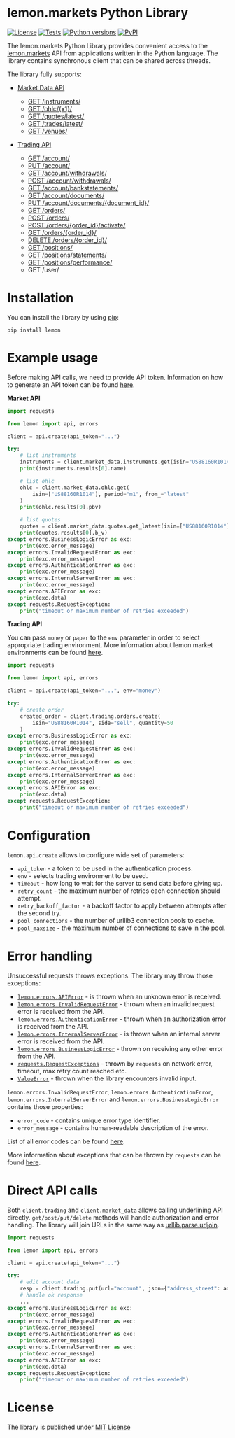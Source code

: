 # lemon.markets Python Library

[![License](https://img.shields.io/github/license/lemon-markets/sdk-python)](./LICENSE)
[![Tests](https://img.shields.io/github/workflow/status/lemon-markets/sdk-python/tests/main?label=tests)](https://github.com/lemon-markets/sdk-python/actions)
[![Python versions](https://img.shields.io/pypi/pyversions/lemon.svg)](https://pypi.python.org/pypi/lemon/)
[![PyPI](https://img.shields.io/pypi/v/lemon)](https://pypi.python.org/pypi/lemon/)

The lemon.markets Python Library provides convenient access to the [lemon.markets](https://docs.lemon.markets/) API from applications written in the Python language.
The library contains synchronous client that can be shared across threads.

The library fully supports:

- [Market Data API](https://docs.lemon.markets/market-data/overview)

  - [GET /instruments/](https://docs.lemon.markets/market-data/instruments-tradingvenues#get-instruments)
  - [GET /ohlc/{x1}/](https://docs.lemon.markets/market-data/historical-data#get-ohlcx1)
  - [GET /quotes/latest/](https://docs.lemon.markets/market-data/historical-data#get-quoteslatest)
  - [GET /trades/latest/](https://docs.lemon.markets/market-data/historical-data#get-tradeslatest)
  - [GET /venues/](https://docs.lemon.markets/market-data/instruments-tradingvenues#get-venues)

- [Trading API](https://docs.lemon.markets/trading/overview)

  - [GET /account/](https://docs.lemon.markets/trading/account#get-account)
  - [PUT /account/](https://docs.lemon.markets/trading/account#put-account)
  - [GET /account/withdrawals/](https://docs.lemon.markets/trading/account#get-accountwithdrawals)
  - [POST /account/withdrawals/](https://docs.lemon.markets/trading/account#post-accountwithdrawals)
  - [GET /account/bankstatements/](https://docs.lemon.markets/trading/account#get-accountbankstatements)
  - [GET /account/documents/](https://docs.lemon.markets/trading/account#get-accountdocuments)
  - [PUT /account/documents/{document_id}/](https://docs.lemon.markets/trading/account#get-accountdocumentsdocument_id)
  - [GET /orders/](https://docs.lemon.markets/trading/orders#get-orders)
  - [POST /orders/](https://docs.lemon.markets/trading/orders#post-orders)
  - [POST /orders/{order_id}/activate/](https://docs.lemon.markets/trading/orders#post-ordersorder_idactivate)
  - [GET /orders/{order_id}/](https://docs.lemon.markets/trading/orders#get-ordersorder_id)
  - [DELETE /orders/{order_id}/](https://docs.lemon.markets/trading/orders#delete-ordersorder_id)
  - [GET /positions/](https://docs.lemon.markets/trading/positions#get-positions)
  - [GET /positions/statements/](https://docs.lemon.markets/trading/positions#get-positionsstatements)
  - [GET /positions/performance/](https://docs.lemon.markets/trading/positions#get-positionsperformance)
  - GET /user/

# Installation

You can install the library by using [pip](http://pypi.python.org/pypi/pip):

    pip install lemon

# Example usage

Before making API calls, we need to provide API token.
Information on how to generate an API token can be found [here](https://docs.lemon.markets/authentication).

**Market API**

```python
import requests

from lemon import api, errors

client = api.create(api_token="...")

try:
    # list instruments
    instruments = client.market_data.instruments.get(isin="US88160R1014")
    print(instruments.results[0].name)

    # list ohlc
    ohlc = client.market_data.ohlc.get(
        isin=["US88160R1014"], period="m1", from_="latest"
    )
    print(ohlc.results[0].pbv)

    # list quotes
    quotes = client.market_data.quotes.get_latest(isin=["US88160R1014"])
    print(quotes.results[0].b_v)
except errors.BusinessLogicError as exc:
    print(exc.error_message)
except errors.InvalidRequestError as exc:
    print(exc.error_message)
except errors.AuthenticationError as exc:
    print(exc.error_message)
except errors.InternalServerError as exc:
    print(exc.error_message)
except errors.APIError as exc:
    print(exc.data)
except requests.RequestException:
    print("timeout or maximum number of retries exceeded")
```

**Trading API**

You can pass `money` or `paper` to the `env` parameter in order to select appropriate trading environment.
More information about lemon.market environments can be found [here](https://docs.lemon.markets/trading/overview#general-things).

```python
import requests

from lemon import api, errors

client = api.create(api_token="...", env="money")

try:
    # create order
    created_order = client.trading.orders.create(
        isin="US88160R1014", side="sell", quantity=50
    )
except errors.BusinessLogicError as exc:
    print(exc.error_message)
except errors.InvalidRequestError as exc:
    print(exc.error_message)
except errors.AuthenticationError as exc:
    print(exc.error_message)
except errors.InternalServerError as exc:
    print(exc.error_message)
except errors.APIError as exc:
    print(exc.data)
except requests.RequestException:
    print("timeout or maximum number of retries exceeded")
```

# Configuration

`lemon.api.create` allows to configure wide set of parameters:

- `api_token` - a token to be used in the authentication process.
- `env` - selects trading environment to be used.
- `timeout` - how long to wait for the server to send data before giving up.
- `retry_count` - the maximum number of retries each connection should attempt.
- `retry_backoff_factor` - a backoff factor to apply between attempts after the second try.
- `pool_connections` - the number of urllib3 connection pools to cache.
- `pool_maxsize` - the maximum number of connections to save in the pool.

# Error handling

Unsuccessful requests throws exceptions. The library may throw those exceptions:

- [`lemon.errors.APIError`](./lemon/errors.py) - is thrown when an unknown error is received.
- [`lemon.errors.InvalidRequestError`](./lemon/errors.py) - thrown when an invalid request error is received from the API.
- [`lemon.errors.AuthenticationError`](./lemon/errors.py) - thrown when an authorization error is received from the API.
- [`lemon.errors.InternalServerError`](./lemon/errors.py) - is thrown when an internal server error is received from the API.
- [`lemon.errors.BusinessLogicError`](./lemon/errors.py) - thrown on receiving any other error from the API.
- [`requests.RequestExceptions`](https://requests.readthedocs.io/en/latest/api/#requests.RequestException) - thrown by `requests` on network error, timeout, max retry count reached etc.
- [`ValueError`](https://docs.python.org/3/library/exceptions.html#ValueError) - thrown when the library encounters invalid input.

`lemon.errors.InvalidRequestError`, `lemon.errors.AuthenticationError`, `lemon.errors.InternalServerError` and `lemon.errors.BusinessLogicError`
contains those properties:

- `error_code` - contains unique error type identifier.
- `error_message` - contains human-readable description of the error.

List of all error codes can be found [here](https://docs.lemon.markets/error-handling).

More information about exceptions that can be thrown by `requests` can be found [here](https://requests.readthedocs.io/en/latest/user/quickstart/#errors-and-exceptions).

# Direct API calls

Both `client.trading` and `client.market_data` allows calling underlining API directly.
`get/post/put/delete` methods will handle authorization and error handling. The library will join URLs in the same way as [urllib.parse.urljoin](https://docs.python.org/3/library/urllib.parse.html#urllib.parse.urljoin).

```python
import requests

from lemon import api, errors

client = api.create(api_token="...")

try:
    # edit account data
    resp = client.trading.put(url="account", json={"address_street": address_street})
    # handle ok response
    ...
except errors.BusinessLogicError as exc:
    print(exc.error_message)
except errors.InvalidRequestError as exc:
    print(exc.error_message)
except errors.AuthenticationError as exc:
    print(exc.error_message)
except errors.InternalServerError as exc:
    print(exc.error_message)
except errors.APIError as exc:
    print(exc.data)
except requests.RequestException:
    print("timeout or maximum number of retries exceeded")
```

# License

The library is published under [MIT License](./LICENSE)
